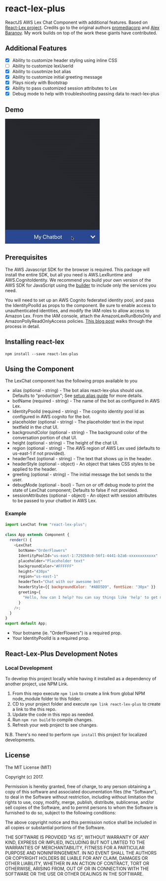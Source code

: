 # react-lex-plus

ReactJS AWS Lex Chat Component with additional features. Based on [React-Lex project](https://github.com/promediacorp/react-lex). Credits go to the original authors
[promediacorp](https://github.com/promediacorp/) and [Alex Baranov](https://github.com/ab320012). My work builds on top of the work these giants have contributed.

## Additional Features

- [x] Ability to customize header styling using inline CSS
- [ ] Ability to customize lexUserId
- [x] Ability to cusotmize bot alias
- [x] Ability to customize initial greeting message
- [x] Plays nicely with Bootstrap
- [x] Ability to pass customized session attributes to Lex
- [x] Debug mode to help with troubleshooting passing data to react-lex-plus

## Demo

![chat UI Demo](chatbot_demo.gif)

## Prerequisites

The AWS Javascript SDK for the browser is required. This package will install the entire SDK, but all you need is AWS.LexRuntime and AWS.CognitoIdentity. We recommend you build your own version of the AWS SDK for JavaScript using the [builder](https://sdk.amazonaws.com/builder/js/) to include only the services you need.

You will need to set up an AWS Cognito federated identity pool, and pass the IdentityPoolId as props to the component. Be sure to enable access to unauthenticated identities, and modify the IAM roles to allow access to Amazon Lex. From the IAM console, attach the AmazonLexRunBotsOnly and AmazonPollyReadOnlyAccess policies. [This blog post](https://aws.amazon.com/blogs/ai/greetings-visitor-engage-your-web-users-with-amazon-lex/) walks through the process in detail.

## Installing react-lex

```
npm install --save react-lex-plus
```

## Using the Component

The LexChat component has the following props available to you

- alias (optional - string) - The bot alias react-lex-plus should use. Defaults to "production"; See [setup alias guide](SETUP_BOT_ALIAS.md) for more details.
- botName (required - string) - The name of the bot as configured in AWS Lex.
- IdentityPoolId (required - string) - The cognito identity pool Id as configured in AWS cognito for the bot.
- placeholder (optional - string) - The placeholder text in the input textfield in the chat UI.
- backgroundColor (optional - string) - The background color of the conversation portion of chat UI.
- height (optional - string) - The height of the chat UI.
- region (optional - string) - The AWS region of AWS Lex used (defaults to us-east-1 if not provided).
- headerText (optional - string) - The text that shows up in the header.
- headerStyle (optional - object) - An object that takes CSS styles to be applied to the header.
- greeting (optional - string) - The initial message the bot sends to the user.
- debugMode (optional - bool) - Turn on or off debug mode to print the state of LexChat component; Defaults to false if not provided.
- sessionAttributes (optional - object) - An object with session attributes to be passed to your chatbot in AWS Lex.

### Example

```js
import LexChat from "react-lex-plus";

class App extends Component {
  render() {
    <LexChat
      botName="OrderFlowers"
      IdentityPoolId="us-east-1:7292b8c0-56f1-4441-b2a6-xxxxxxxxxxxx"
      placeholder="Placeholder text"
      backgroundColor="#FFFFFF"
      height="430px"
      region="us-east-1"
      headerText="Chat with our awesome bot"
      headerStyle={{ backgroundColor: "#ABD5D9", fontSize: "30px" }}
      greeting={
        "Hello, how can I help? You can say things like 'help' to get more info"
      }
    />;
  }
}
export default App;
```

- Your botname (ie. "OrderFlowers") is a required prop.
- Your IdentityPoolId is a required prop.

## React-Lex-Plus Development Notes

### Local Development

To develop this project locally while having it installed as a dependency of another project, use NPM Link.

1. From this repo execute `npm link` to create a link from global NPM node_module folder to this folder.
2. CD to your project folder and execute `npm link react-lex-plus` to create a link to the this repo.
3. Update the code in this repo as needed.
4. Run `npm run build` to compile changes.
5. Refresh your web project to see changes.

N.B. There's no need to perform `npm install` this project for localized developments.

## License

The MIT License (MIT)

Copyright (c) 2017.

Permission is hereby granted, free of charge, to any person obtaining a copy of this software and associated documentation files (the "Software"), to deal in the Software without restriction, including without limitation the rights to use, copy, modify, merge, publish, distribute, sublicense, and/or sell copies of the Software, and to permit persons to whom the Software is furnished to do so, subject to the following conditions:

The above copyright notice and this permission notice shall be included in all copies or substantial portions of the Software.

THE SOFTWARE IS PROVIDED "AS IS", WITHOUT WARRANTY OF ANY KIND, EXPRESS OR IMPLIED, INCLUDING BUT NOT LIMITED TO THE WARRANTIES OF MERCHANTABILITY, FITNESS FOR A PARTICULAR PURPOSE AND NONINFRINGEMENT. IN NO EVENT SHALL THE AUTHORS OR COPYRIGHT HOLDERS BE LIABLE FOR ANY CLAIM, DAMAGES OR OTHER LIABILITY, WHETHER IN AN ACTION OF CONTRACT, TORT OR OTHERWISE, ARISING FROM, OUT OF OR IN CONNECTION WITH THE SOFTWARE OR THE USE OR OTHER DEALINGS IN THE SOFTWARE.
